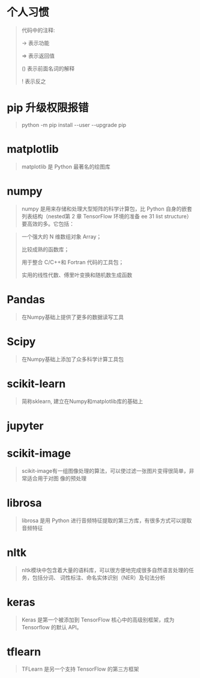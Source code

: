 # 个人习惯
> 代码中的注释:
> 
> -> 表示功能
> 
> => 表示返回值
> 
> () 表示前面名词的解释
>
> !  表示反之

# pip 升级权限报错
> python -m pip install --user --upgrade pip

# matplotlib
> matplotlib 是 Python 最著名的绘图库

# numpy
> numpy 是用来存储和处理大型矩阵的科学计算包，比 Python 自身的嵌套列表结构（nested第 2 章 TensorFlow 环境的准备 ee 31
list structure）要高效的多。它包括：

> 一个强大的 N 维数组对象 Array；
> 
> 比较成熟的函数库；
> 
> 用于整合 C/C++和 Fortran 代码的工具包；
> 
> 实用的线性代数、傅里叶变换和随机数生成函数

# Pandas
> 在Numpy基础上提供了更多的数据读写工具

# Scipy
> 在Numpy基础上添加了众多科学计算工具包

# scikit-learn
> 简称sklearn, 建立在Numpy和matplotlib库的基础上

# jupyter

# scikit-image
> scikit-image有一组图像处理的算法，可以使过滤一张图片变得很简单，非常适合用于对图
像的预处理

# librosa
> librosa 是用 Python 进行音频特征提取的第三方库，有很多方式可以提取音频特征

# nltk
> nltk模块中包含着大量的语料库，可以很方便地完成很多自然语言处理的任务，包括分词、
词性标注、命名实体识别（NER）及句法分析

# keras
> Keras 是第一个被添加到 TensorFlow 核心中的高级别框架，成为 Tensorflow 的默认 API。

# tflearn
> TFLearn 是另一个支持 TensorFlow 的第三方框架

